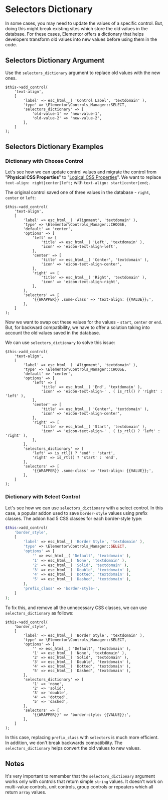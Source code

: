 # Selectors Dictionary

In some cases, you may need to update the values of a specific control. But, doing this might break existing sites which store the old values in the database. For these cases, Elementor offers a dictionary that helps developers transform old values into new values before using them in the code.

## Selectors Dictionary Argument

Use the `selectors_dictionary` argument to replace old values with the new ones.

```php{6-9}
$this->add_control(
	'text-align',
	[
		'label' => esc_html__( 'Control Label', 'textdomain' ),
		'type' => \Elementor\Controls_Manager::SELECT,
		'selectors_dictionary' => [
			'old-value-1' => 'new-value-1',
			'old-value-2' => 'new-value-2',
		],
	]
);
```

## Selectors Dictionary Examples

### Dictionary with Choose Control

Let's see how we can update control values and migrate the control from "**Physical CSS Properties**" to "[Logical CSS Properties](https://developer.mozilla.org/en-US/docs/Web/CSS/CSS_Logical_Properties)". We want to replace `text-align: right|center|left;` with `text-align: start|center|end;`.

The original control saved one of three values in the database - `right`, `center` or `left`:

```php{8,12,16}
$this->add_control(
	'text-align',
	[
		'label' => esc_html__( 'Alignment', 'textdomain' ),
		'type' => \Elementor\Controls_Manager::CHOOSE,
		'default' => 'center',
		'options' => [
			'left' => [
				'title' => esc_html__( 'Left', 'textdomain' ),
				'icon' => 'eicon-text-align-left',
			],
			'center' => [
				'title' => esc_html__( 'Center', 'textdomain' ),
				'icon' => 'eicon-text-align-center',
			],
			'right' => [
				'title' => esc_html__( 'Right', 'textdomain' ),
				'icon' => 'eicon-text-align-right',
			],
		],
		'selectors' => [
			'{{WRAPPER}} .some-class' => 'text-align: {{VALUE}};',
		],
	]
);
```

Now we want to swap out these values for the values - `start`, `center` or `end`. But, for backward compatibility, we have to offer a solution taking into account the old values saved in the database.

We can use `selectors_dictionary` to solve this issue:

```php{8-11,16-19,21-24}
$this->add_control(
	'text-align',
	[
		'label' => esc_html__( 'Alignment', 'textdomain' ),
		'type' => \Elementor\Controls_Manager::CHOOSE,
		'default' => 'center',
		'options' => [
			'left' => [
				'title' => esc_html__( 'End', 'textdomain' ),
				'icon' => 'eicon-text-align-' . ( is_rtl() ? 'right' : 'left' ),
			],
			'center' => [
				'title' => esc_html__( 'Center', 'textdomain' ),
				'icon' => 'eicon-text-align-center',
			],
			'right' => [
				'title' => esc_html__( 'Start', 'textdomain' ),
				'icon' => 'eicon-text-align-' . ( is_rtl() ? 'left' : 'right' ),
			],
		],
		'selectors_dictionary' => [
			'left' => is_rtl() ? 'end' : 'start',
			'right' => is_rtl() ? 'start' : 'end',
		],
		'selectors' => [
			'{{WRAPPER}} .some-class' => 'text-align: {{VALUE}};',
		],
	]
);
```

### Dictionary with Select Control

Let's see how we can use `selectors_dictionary` with a select control. In this case, a popular addon used to save `border-style` values using prefix classes. The addon had 5 CSS classes for each border-style type:

```php
$this->add_control(
	'border_style',
	[
		'label' => esc_html__( 'Border Style', 'textdomain' ),
		'type' => \Elementor\Controls_Manager::SELECT,
		'options' => [
			'' => esc_html__( 'Default', 'textdomain' ),
			'1' => esc_html__( 'None', 'textdomain' ),
			'2' => esc_html__( 'Solid', 'textdomain' ),
			'3' => esc_html__( 'Double', 'textdomain' ),
			'4' => esc_html__( 'Dotted', 'textdomain' ),
			'5' => esc_html__( 'Dashed', 'textdomain' ),
		],
		'prefix_class' => 'border-style-',
	]
);
```

To fix this, and remove all the unnecessary CSS classes, we can use `selectors_dictionary` as follows:

```php{14-20}
$this->add_control(
	'border_style',
	[
		'label' => esc_html__( 'Border Style', 'textdomain' ),
		'type' => \Elementor\Controls_Manager::SELECT,
		'options' => [
			'' => esc_html__( 'Default', 'textdomain' ),
			'1' => esc_html__( 'None', 'textdomain' ),
			'2' => esc_html__( 'Solid', 'textdomain' ),
			'3' => esc_html__( 'Double', 'textdomain' ),
			'4' => esc_html__( 'Dotted', 'textdomain' ),
			'5' => esc_html__( 'Dashed', 'textdomain' ),
		],
		'selectors_dictionary' => [
			'1' => 'none',
			'2' => 'solid',
			'3' => 'double',
			'4' => 'dotted',
			'5' => 'dashed',
		],
		'selectors' => [
			'{{WRAPPER}}' => 'border-style: {{VALUE}};',
		],
	]
);
```

In this case, replacing `prefix_class` with `selectors` is much more efficient. In addition, we don't break backwards compatibility. The `selectors_dictionary` helps convert the old values to new values.

## Notes

It's very important to remember that the `selectors_dictionary` argument works only with controls that return simple `string` values. It doesn't work on multi-value controls, unit controls, group controls or repeaters which all return `array` values.
